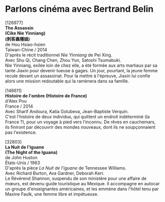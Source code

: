 # Parlons cinéma avec Bertrand Belin

[126977]  
**The Assassin**  
**(Cike Nie Yinniang)**  
**(刺客聶隱娘)**  
de Hou Hsiao-hsien  
Taïwan-Chine / 2014  
D'après le récit traditionnel _Nie Yinniang_ de Pei Xing.  
Avec Shu Qi, Chang Chen, Zhou Yun, Satoshi Tsumabuki.  
Nie Yinniang, exilée loin de chez elle, a été formée aux arts martiaux par sa tante Jiaxin pour devenir tueuse à gages. Un jour, pourtant, la jeune femme recule devant un assassinat. Pour la mettre à l'épreuve, Jiaxin lui confie alors une mission redoutable qui la ramènera dans sa famille.

[146611]  
**Histoire de l'ombre (Histoire de France)**  
d'Alex Pou  
France / 2014  
Avec Sharif Andoura, Katia Golubeva, Jean-Baptiste Verquin.  
C'est l'histoire de deux individus, qui quittent un endroit indéterminé (la France ?), pour un voyage à pied vers l'inconnu. De rêves en cauchemars, ils finiront par découvrir des mondes nouveaux, dont ils ne soupçonnaient pas l'existence.

[32803]  
**La Nuit de l'iguane**  
**(The Night of the Iguana)**  
de John Huston  
États-Unis / 1963  
D'après la pièce _La Nuit de l'iguane_ de Tennessee Williams.  
Avec Richard Burton, Ava Gardner, Deborah Kerr.  
Le Révérend Shannon, suspendu de son ministère pour une affaire de mœurs, est devenu guide touristique au Mexique. Il accompagne en autocar un groupe d'enseignantes américaines, et les emmène dans l'hôtel tenu par Maxine Faulk, une femme libre et impétueuse.

